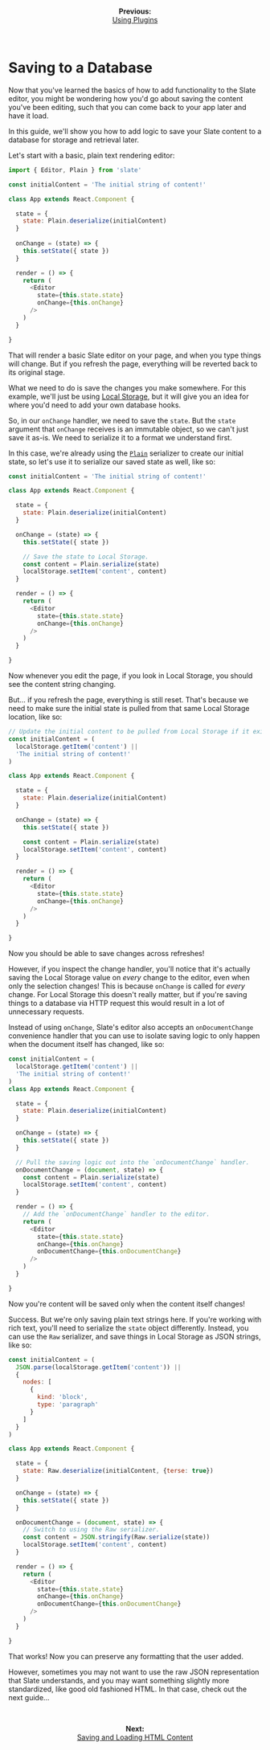 
<br/>
<p align="center"><strong>Previous:</strong><br/><a href="./using-plugins.md">Using Plugins</a></p>
<br/>

# Saving to a Database

Now that you've learned the basics of how to add functionality to the Slate editor, you might be wondering how you'd go about saving the content you've been editing, such that you can come back to your app later and have it load.

In this guide, we'll show you how to add logic to save your Slate content to a database for storage and retrieval later.

Let's start with a basic, plain text rendering editor:

```js
import { Editor, Plain } from 'slate'

const initialContent = 'The initial string of content!'

class App extends React.Component {

  state = {
    state: Plain.deserialize(initialContent)
  }
  
  onChange = (state) => {
    this.setState({ state })
  }

  render = () => {
    return (
      <Editor
        state={this.state.state}
        onChange={this.onChange}
      />
    )
  }

}
```

That will render a basic Slate editor on your page, and when you type things will change. But if you refresh the page, everything will be reverted back to its original stage.

What we need to do is save the changes you make somewhere. For this example, we'll just be using [Local Storage](https://developer.mozilla.org/en-US/docs/Web/API/Window/localStorage), but it will give you an idea for where you'd need to add your own database hooks.

So, in our `onChange` handler, we need to save the `state`. But the `state` argument that `onChange` receives is an immutable object, so we can't just save it as-is. We need to serialize it to a format we understand first.

In this case, we're already using the [`Plain`](../reference/serializers/plain.md) serializer to create our initial state, so let's use it to serialize our saved state as well, like so:

```js
const initialContent = 'The initial string of content!'

class App extends React.Component {

  state = {
    state: Plain.deserialize(initialContent)
  }

  onChange = (state) => {
    this.setState({ state })

    // Save the state to Local Storage.
    const content = Plain.serialize(state)
    localStorage.setItem('content', content)
  }

  render = () => {
    return (
      <Editor
        state={this.state.state}
        onChange={this.onChange}
      />
    )
  }

}
```

Now whenever you edit the page, if you look in Local Storage, you should see the content string changing.

But... if you refresh the page, everything is still reset. That's because we need to make sure the initial state is pulled from that same Local Storage location, like so:

```js
// Update the initial content to be pulled from Local Storage if it exists.
const initialContent = (
  localStorage.getItem('content') ||
  'The initial string of content!'
)

class App extends React.Component {

  state = {
    state: Plain.deserialize(initialContent)
  }

  onChange = (state) => {
    this.setState({ state })

    const content = Plain.serialize(state)
    localStorage.setItem('content', content)
  }

  render = () => {
    return (
      <Editor
        state={this.state.state}
        onChange={this.onChange}
      />
    )
  }

}
```

Now you should be able to save changes across refreshes!

However, if you inspect the change handler, you'll notice that it's actually saving the Local Storage value on _every_ change to the editor, even when only the selection changes! This is because `onChange` is called for _every_ change. For Local Storage this doesn't really matter, but if you're saving things to a database via HTTP request this would result in a lot of unnecessary requests.

Instead of using `onChange`, Slate's editor also accepts an `onDocumentChange` convenience handler that you can use to isolate saving logic to only happen when the document itself has changed, like so:

```js
const initialContent = (
  localStorage.getItem('content') ||
  'The initial string of content!'
)
class App extends React.Component {

  state = {
    state: Plain.deserialize(initialContent)
  }

  onChange = (state) => {
    this.setState({ state })
  }

  // Pull the saving logic out into the `onDocumentChange` handler.
  onDocumentChange = (document, state) => {
    const content = Plain.serialize(state)
    localStorage.setItem('content', content)
  }

  render = () => {
    // Add the `onDocumentChange` handler to the editor.
    return (
      <Editor
        state={this.state.state}
        onChange={this.onChange}
        onDocumentChange={this.onDocumentChange}
      />
    )
  }

}
```

Now you're content will be saved only when the content itself changes!

Success. But we're only saving plain text strings here. If you're working with rich text, you'll need to serialize the `state` object differently. Instead, you can use the `Raw` serializer, and save things in Local Storage as JSON strings, like so:


```js
const initialContent = (
  JSON.parse(localStorage.getItem('content')) ||
  {
    nodes: [
      {
        kind: 'block',
        type: 'paragraph'
      }
    ]
  }
)

class App extends React.Component {

  state = {
    state: Raw.deserialize(initialContent, {terse: true})
  }

  onChange = (state) => {
    this.setState({ state })
  }

  onDocumentChange = (document, state) => {
    // Switch to using the Raw serializer.
    const content = JSON.stringify(Raw.serialize(state))
    localStorage.setItem('content', content)
  }

  render = () => {
    return (
      <Editor
        state={this.state.state}
        onChange={this.onChange}
        onDocumentChange={this.onDocumentChange}
      />
    )
  }

}
```

That works! Now you can preserve any formatting that the user added.

However, sometimes you may not want to use the raw JSON representation that Slate understands, and you may want something slightly more standardized, like good old fashioned HTML. In that case, check out the next guide...


<br/>
<p align="center"><strong>Next:</strong><br/><a href="./saving-and-loading-html-content.md">Saving and Loading HTML Content</a></p>
<br/>
